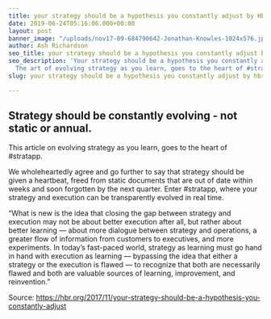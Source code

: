 ```yaml
---
title: your strategy should be a hypothesis you constantly adjust by HBR.org
date: 2019-06-24T05:16:06.000+00:00
layout: post
banner_image: "/uploads/nov17-09-684790642-Jonathan-Knowles-1024x576.jpg"
author: Ash Richardson
seo_title: your strategy should be a hypothesis you constantly adjust by HBR.org
seo_description: 'Your strategy should be a hypothesis you constantly adjust by HBR.org.
  The art of evolving strategy as you learn, goes to the heart of #stratapp.'
slug: your strategy should be a hypothesis you constantly adjust by hbr org

---
```

## Strategy should be constantly evolving - not static or annual. 

This article on evolving strategy as you learn, goes to the heart of #stratapp.

We wholeheartedly agree and go further to say that strategy should be given a heartbeat, freed from static documents that are out of date within weeks and soon forgotten by the next quarter.  Enter #stratapp, where your strategy and execution can be transparently evolved in real time.

“What is new is the idea that closing the gap between strategy and execution may not be about better execution after all, but rather about better learning — about more dialogue between strategy and operations, a greater flow of information from customers to executives, and more experiments. In today’s fast-paced world, strategy as learning must go hand in hand with execution as learning — bypassing the idea that either a strategy or the execution is flawed — to recognize that both are necessarily flawed and both are valuable sources of learning, improvement, and reinvention.”

Source: https://hbr.org/2017/11/your-strategy-should-be-a-hypothesis-you-constantly-adjust
